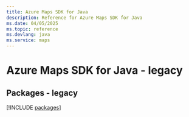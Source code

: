 ```yaml
---
title: Azure Maps SDK for Java
description: Reference for Azure Maps SDK for Java
ms.date: 04/05/2025
ms.topic: reference
ms.devlang: java
ms.service: maps
---
```

# Azure Maps SDK for Java - legacy
## Packages - legacy
[!INCLUDE [packages](maps-index.md)]
